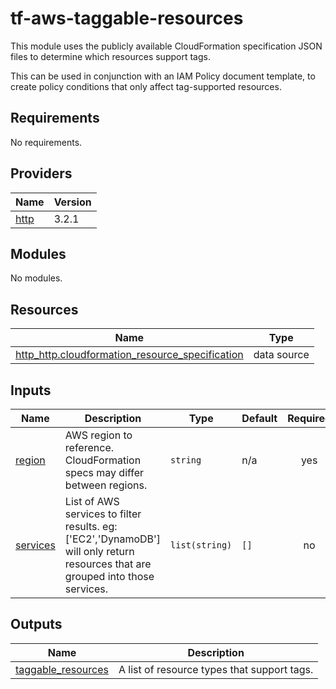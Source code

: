 #  tf-aws-taggable-resources

This module uses the publicly available CloudFormation specification JSON files to determine which resources support tags.

This can be used in conjunction with an IAM Policy document template, to create policy conditions that only affect tag-supported resources.

## Requirements

No requirements.

## Providers

| Name | Version |
|------|---------|
| <a name="provider_http"></a> [http](#provider\_http) | 3.2.1 |

## Modules

No modules.

## Resources

| Name | Type |
|------|------|
| [http_http.cloudformation_resource_specification](https://registry.terraform.io/providers/hashicorp/http/latest/docs/data-sources/http) | data source |

## Inputs

| Name | Description | Type | Default | Required |
|------|-------------|------|---------|:--------:|
| <a name="input_region"></a> [region](#input\_region) | AWS region to reference. CloudFormation specs may differ between regions. | `string` | n/a | yes |
| <a name="input_services"></a> [services](#input\_services) | List of AWS services to filter results. eg: ['EC2','DynamoDB'] will only return resources that are grouped into those services. | `list(string)` | `[]` | no |

## Outputs

| Name | Description |
|------|-------------|
| <a name="output_taggable_resources"></a> [taggable\_resources](#output\_taggable\_resources) | A list of resource types that support tags. |

